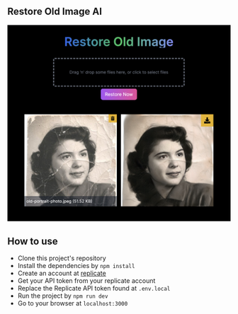 ## Restore Old Image AI

![App screenshot](public/app-screenshot.png)

## How to use

* Clone this project's repository
* Install the dependencies by `npm install`
* Create an account at [replicate](https://replicate.com/)
* Get your API token from your replicate account
* Replace the Replicate API token found at `.env.local`
* Run the project by `npm run dev`
* Go to your browser at `localhost:3000`
